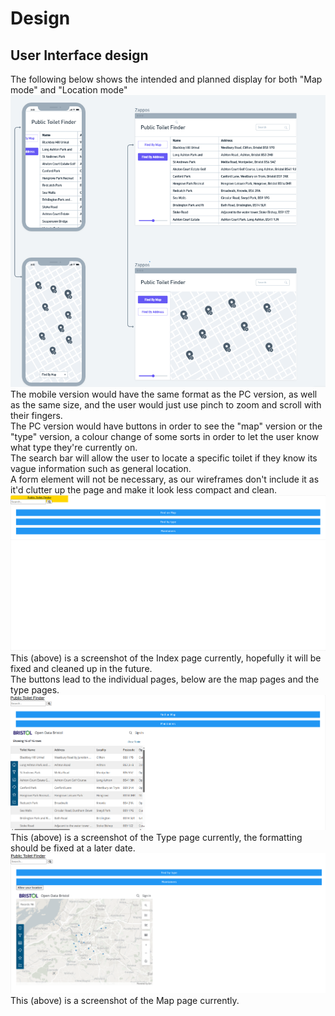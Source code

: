 # Design

## User Interface design
The following below shows the intended and planned display for both "Map mode" and "Location mode" <br>
![](images/designWireframes.png)
<br>
The mobile version would have the same format as the PC version, as well as the same size, and the user would just use pinch to zoom and scroll with their fingers. <br>
The PC version would have buttons in order to see the "map" version or the "type" version, a colour change of some sorts in order to let the user know what type they're currently on. <br>
The search bar will allow the user to locate a specific toilet if they know its vague information such as general location. <br>
A form element will not be necessary, as our wireframes don't include it as it'd clutter up the page and make it look less compact and clean. <br>
![](images/designIndex.png)
<br>
This (above) is a screenshot of the Index page currently, hopefully it will be fixed and cleaned up in the future. <br>
The buttons lead to the individual pages, below are the map pages and the type pages.<br>
![](images/designType.png)
<br>
This (above) is a screenshot of the Type page currently, the formatting should be fixed at a later date. <br>
![](images/designMap.png)
<br>
This (above) is a screenshot of the Map page currently.
